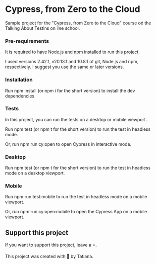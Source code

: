 # Cypress, from Zero to the Cloud


Sample project for the "Cypress, from Zero to the Cloud" course od the Talking About Testins on line school. 

### Pre-requirements
It is required to have Node.js and npm installed to run this project.

I used versions 2.42.1, v20.13.1 and 10.8.1 of git, Node.js and npm, respectively. I suggest you use the same or later versions.

### Installation
Run npm install (or npm i for the short version) to install the dev dependencies.

### Tests
In this project, you can run the tests on a desktop or mobile viewport.

Run npm test (or npm t for the short version) to run the test in headless mode.

Or, run npm run cy:open to open Cypress in interactive mode.

### Desktop
Run npm test (or npm t for the short version) to run the test in headless mode on a desktop viewport.

### Mobile
Run npm run test:mobile to run the test in headless mode on a mobile viewport.

Or, run npm run cy:open:mobile to open the Cypress App on a mobile viewport.

## Support this project
If you want to support this project, leave a ⭐.

This project was created with 💚 by Tatiana.
